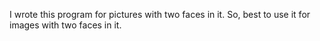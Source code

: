 I wrote this program for pictures with two faces in it. So, best to use it for images with two faces in it.
